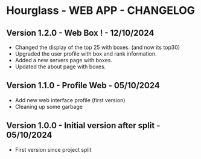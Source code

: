 # Hourglass - WEB APP - CHANGELOG

## Version 1.2.0 - Web Box ! - 12/10/2024

- Changed the display of the top 25 with boxes. (and now its top30)
- Upgraded the user profile with box and rank information.
- Added a new servers page with boxes.
- Updated the about page with boxes.

## Version 1.1.0 - Profile Web - 05/10/2024

- Add new web interface profile (first version)
- Cleaning up some garbage

## Version 1.0.0 - Initial version after split - 05/10/2024

- First version since project split
